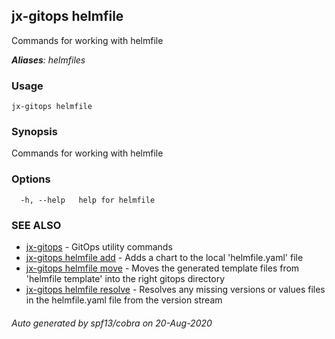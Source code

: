 ## jx-gitops helmfile

Commands for working with helmfile

***Aliases**: helmfiles*

### Usage

```
jx-gitops helmfile
```

### Synopsis

Commands for working with helmfile

### Options

```
  -h, --help   help for helmfile
```

### SEE ALSO

* [jx-gitops](jx-gitops.md)	 - GitOps utility commands
* [jx-gitops helmfile add](jx-gitops_helmfile_add.md)	 - Adds a chart to the local 'helmfile.yaml' file
* [jx-gitops helmfile move](jx-gitops_helmfile_move.md)	 - Moves the generated template files from 'helmfile template' into the right gitops directory
* [jx-gitops helmfile resolve](jx-gitops_helmfile_resolve.md)	 - Resolves any missing versions or values files in the helmfile.yaml file from the version stream

###### Auto generated by spf13/cobra on 20-Aug-2020
